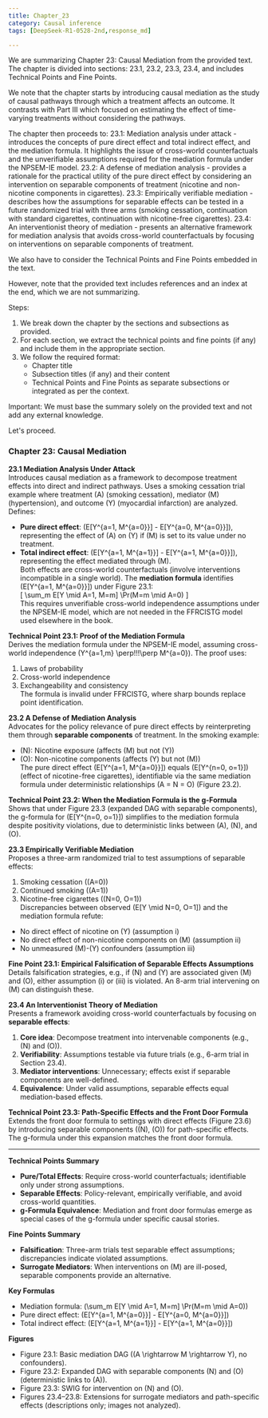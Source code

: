 ```yaml
---
title: Chapter_23
category: Causal inference
tags: [DeepSeek-R1-0528-2nd,response_md]

---
```

<think>
We are summarizing Chapter 23: Causal Mediation from the provided text.
 The chapter is divided into sections: 23.1, 23.2, 23.3, 23.4, and includes Technical Points and Fine Points.

 We note that the chapter starts by introducing causal mediation as the study of causal pathways through which a treatment affects an outcome. It contrasts with Part III which focused on estimating the effect of time-varying treatments without considering the pathways.

 The chapter then proceeds to:
 23.1: Mediation analysis under attack - introduces the concepts of pure direct effect and total indirect effect, and the mediation formula. It highlights the issue of cross-world counterfactuals and the unverifiable assumptions required for the mediation formula under the NPSEM-IE model.
 23.2: A defense of mediation analysis - provides a rationale for the practical utility of the pure direct effect by considering an intervention on separable components of treatment (nicotine and non-nicotine components in cigarettes).
 23.3: Empirically verifiable mediation - describes how the assumptions for separable effects can be tested in a future randomized trial with three arms (smoking cessation, continuation with standard cigarettes, continuation with nicotine-free cigarettes).
 23.4: An interventionist theory of mediation - presents an alternative framework for mediation analysis that avoids cross-world counterfactuals by focusing on interventions on separable components of treatment.

 We also have to consider the Technical Points and Fine Points embedded in the text.

 However, note that the provided text includes references and an index at the end, which we are not summarizing.

 Steps:
 1. We break down the chapter by the sections and subsections as provided.
 2. For each section, we extract the technical points and fine points (if any) and include them in the appropriate section.
 3. We follow the required format: 
    - Chapter title
    - Subsection titles (if any) and their content
    - Technical Points and Fine Points as separate subsections or integrated as per the context.

 Important: We must base the summary solely on the provided text and not add any external knowledge.

 Let's proceed.
</think>
### Chapter 23: Causal Mediation

**23.1 Mediation Analysis Under Attack**  
Introduces causal mediation as a framework to decompose treatment effects into direct and indirect pathways. Uses a smoking cessation trial example where treatment \(A\) (smoking cessation), mediator \(M\) (hypertension), and outcome \(Y\) (myocardial infarction) are analyzed. Defines:  
- **Pure direct effect**: \(E[Y^{a=1, M^{a=0}}] - E[Y^{a=0, M^{a=0}}]\), representing the effect of \(A\) on \(Y\) if \(M\) is set to its value under no treatment.  
- **Total indirect effect**: \(E[Y^{a=1, M^{a=1}}] - E[Y^{a=1, M^{a=0}}]\), representing the effect mediated through \(M\).  
Both effects are cross-world counterfactuals (involve interventions incompatible in a single world). The **mediation formula** identifies \(E[Y^{a=1, M^{a=0}}]\) under Figure 23.1:  
\[
\sum_m E[Y \mid A=1, M=m] \Pr(M=m \mid A=0)
\]  
This requires unverifiable cross-world independence assumptions under the NPSEM-IE model, which are not needed in the FFRCISTG model used elsewhere in the book.  

**Technical Point 23.1: Proof of the Mediation Formula**  
Derives the mediation formula under the NPSEM-IE model, assuming cross-world independence \(Y^{a=1,m} \perp\!\!\!\perp M^{a=0}\). The proof uses:  
1. Laws of probability  
2. Cross-world independence  
3. Exchangeability and consistency  
The formula is invalid under FFRCISTG, where sharp bounds replace point identification.  

**23.2 A Defense of Mediation Analysis**  
Advocates for the policy relevance of pure direct effects by reinterpreting them through **separable components** of treatment. In the smoking example:  
- \(N\): Nicotine exposure (affects \(M\) but not \(Y\))  
- \(O\): Non-nicotine components (affects \(Y\) but not \(M\))  
The pure direct effect \(E[Y^{a=1, M^{a=0}}]\) equals \(E[Y^{n=0, o=1}]\) (effect of nicotine-free cigarettes), identifiable via the same mediation formula under deterministic relationships \(A = N = O\) (Figure 23.2).  

**Technical Point 23.2: When the Mediation Formula is the g-Formula**  
Shows that under Figure 23.3 (expanded DAG with separable components), the g-formula for \(E[Y^{n=0, o=1}]\) simplifies to the mediation formula despite positivity violations, due to deterministic links between \(A\), \(N\), and \(O\).  

**23.3 Empirically Verifiable Mediation**  
Proposes a three-arm randomized trial to test assumptions of separable effects:  
1. Smoking cessation (\(A=0\))  
2. Continued smoking (\(A=1\))  
3. Nicotine-free cigarettes (\(N=0, O=1\))  
Discrepancies between observed \(E[Y \mid N=0, O=1]\) and the mediation formula refute:  
- No direct effect of nicotine on \(Y\) (assumption i)  
- No direct effect of non-nicotine components on \(M\) (assumption ii)  
- No unmeasured \(M\)-\(Y\) confounders (assumption iii)  

**Fine Point 23.1: Empirical Falsification of Separable Effects Assumptions**  
Details falsification strategies, e.g., if \(N\) and \(Y\) are associated given \(M\) and \(O\), either assumption (i) or (iii) is violated. An 8-arm trial intervening on \(M\) can distinguish these.  

**23.4 An Interventionist Theory of Mediation**  
Presents a framework avoiding cross-world counterfactuals by focusing on **separable effects**:  
1. **Core idea**: Decompose treatment into intervenable components (e.g., \(N\) and \(O\)).  
2. **Verifiability**: Assumptions testable via future trials (e.g., 6-arm trial in Section 23.4).  
3. **Mediator interventions**: Unnecessary; effects exist if separable components are well-defined.  
4. **Equivalence**: Under valid assumptions, separable effects equal mediation-based effects.  

**Technical Point 23.3: Path-Specific Effects and the Front Door Formula**  
Extends the front door formula to settings with direct effects (Figure 23.6) by introducing separable components (\(N\), \(O\)) for path-specific effects. The g-formula under this expansion matches the front door formula.  

---

**Technical Points Summary**  
- **Pure/Total Effects**: Require cross-world counterfactuals; identifiable only under strong assumptions.  
- **Separable Effects**: Policy-relevant, empirically verifiable, and avoid cross-world quantities.  
- **g-Formula Equivalence**: Mediation and front door formulas emerge as special cases of the g-formula under specific causal stories.  

**Fine Points Summary**  
- **Falsification**: Three-arm trials test separable effect assumptions; discrepancies indicate violated assumptions.  
- **Surrogate Mediators**: When interventions on \(M\) are ill-posed, separable components provide an alternative.  

**Key Formulas**  
- Mediation formula: \(\sum_m E[Y \mid A=1, M=m] \Pr(M=m \mid A=0)\)  
- Pure direct effect: \(E[Y^{a=1, M^{a=0}}] - E[Y^{a=0, M^{a=0}}]\)  
- Total indirect effect: \(E[Y^{a=1, M^{a=1}}] - E[Y^{a=1, M^{a=0}}]\)  

**Figures**  
- Figure 23.1: Basic mediation DAG (\(A \rightarrow M \rightarrow Y\), no confounders).  
- Figure 23.2: Expanded DAG with separable components \(N\) and \(O\) (deterministic links to \(A\)).  
- Figure 23.3: SWIG for intervention on \(N\) and \(O\).  
- Figures 23.4–23.8: Extensions for surrogate mediators and path-specific effects (descriptions only; images not analyzed).